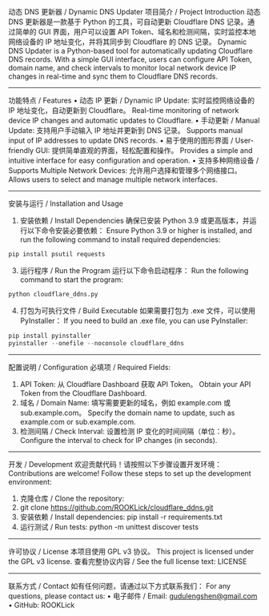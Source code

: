 动态 DNS 更新器 / Dynamic DNS Updater
项目简介 / Project Introduction
动态 DNS 更新器是一款基于 Python 的工具，可自动更新 Cloudflare DNS 记录。通过简单的 GUI 界面，用户可以设置 API Token、域名和检测间隔，实时监控本地网络设备的 IP 地址变化，并将其同步到 Cloudflare 的 DNS 记录。
Dynamic DNS Updater is a Python-based tool for automatically updating Cloudflare DNS records. With a simple GUI interface, users can configure API Token, domain name, and check intervals to monitor local network device IP changes in real-time and sync them to Cloudflare DNS records.
________________________________________
功能特点 / Features
•	动态 IP 更新 / Dynamic IP Update: 实时监控网络设备的 IP 地址变化，自动更新到 Cloudflare。 Real-time monitoring of network device IP changes and automatic updates to Cloudflare.
•	手动更新 / Manual Update: 支持用户手动输入 IP 地址并更新到 DNS 记录。 Supports manual input of IP addresses to update DNS records.
•	易于使用的图形界面 / User-friendly GUI: 提供简单直观的界面，轻松配置和操作。 Provides a simple and intuitive interface for easy configuration and operation.
•	支持多种网络设备 / Supports Multiple Network Devices: 允许用户选择和管理多个网络接口。 Allows users to select and manage multiple network interfaces.
________________________________________
安装与运行 / Installation and Usage
1. 安装依赖 / Install Dependencies
确保已安装 Python 3.9 或更高版本，并运行以下命令安装必要依赖： Ensure Python 3.9 or higher is installed, and run the following command to install required dependencies:
```Python cmd
pip install psutil requests
```
3. 运行程序 / Run the Program
运行以下命令启动程序： Run the following command to start the program:
```Python cmd
python cloudflare_ddns.py
```
4. 打包为可执行文件 / Build Executable
如果需要打包为 .exe 文件，可以使用 PyInstaller： If you need to build an .exe file, you can use PyInstaller:
```Python cmd
pip install pyinstaller
pyinstaller --onefile --noconsole cloudflare_ddns
```
________________________________________
配置说明 / Configuration
必填项 / Required Fields:
1.	API Token: 从 Cloudflare Dashboard 获取 API Token。 Obtain your API Token from the Cloudflare Dashboard.
2.	域名 / Domain Name: 填写需要更新的域名，例如 example.com 或 sub.example.com。 Specify the domain name to update, such as example.com or sub.example.com.
3.	检测间隔 / Check Interval: 设置检测 IP 变化的时间间隔（单位：秒）。 Configure the interval to check for IP changes (in seconds).
________________________________________
开发 / Development
欢迎贡献代码！请按照以下步骤设置开发环境： Contributions are welcome! Follow these steps to set up the development environment:
1.	克隆仓库 / Clone the repository:
2.	git clone https://github.com/ROOKLick/cloudflare_ddns.git
3.	安装依赖 / Install dependencies:
pip install -r requirements.txt
4.	运行测试 / Run tests:
python -m unittest discover tests
________________________________________
许可协议 / License
本项目使用 GPL v3 协议。 This project is licensed under the GPL v3 license.
查看完整协议内容 / See the full license text: LICENSE
________________________________________
联系方式 / Contact
如有任何问题，请通过以下方式联系我们： For any questions, please contact us:
•	电子邮件 / Email: gudulengshen@gmail.com
•	GitHub: ROOKLick
